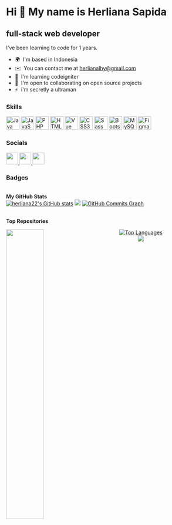 Hi 👋 My name is Herliana Sapida
================================

full-stack web developer
------------------------

I've been learning to code for 1 years.

*   🌍  I'm based in Indonesia
*   ✉️  You can contact me at [herlianalhy@gmail.com](mailto:herlianalhy@gmail.com)
*   🧠  I'm learning codeigniter
*   🤝  I'm open to collaborating on open source projects
*   ⚡  i'm secretly a ultraman
### Skills
<p align="left">
                                <a href="https://www.oracle.com/java/" target="_blank" rel="noreferrer"><img src="https://raw.githubusercontent.com/danielcranney/readme-generator/main/public/icons/skills/java-colored.svg" width="36" height="36" alt="Java" /></a>
                                <a href="https://developer.mozilla.org/en-US/docs/Web/JavaScript" target="_blank" rel="noreferrer"><img src="https://raw.githubusercontent.com/danielcranney/readme-generator/main/public/icons/skills/javascript-colored.svg" width="36" height="36" alt="JavaScript" /></a>
                                <a href="https://www.php.net/" target="_blank" rel="noreferrer"><img src="https://raw.githubusercontent.com/danielcranney/readme-generator/main/public/icons/skills/php-colored.svg" width="36" height="36" alt="PHP" /></a>
                                <a href="https://developer.mozilla.org/en-US/docs/Glossary/HTML5" target="_blank" rel="noreferrer"><img src="https://raw.githubusercontent.com/danielcranney/readme-generator/main/public/icons/skills/html5-colored.svg" width="36" height="36" alt="HTML5" /></a>
                                <a href="https://vuejs.org/" target="_blank" rel="noreferrer"><img src="https://raw.githubusercontent.com/danielcranney/readme-generator/main/public/icons/skills/vuejs-colored.svg" width="36" height="36" alt="Vue" /></a>
                                <a href="https://www.w3.org/TR/CSS/#css" target="_blank" rel="noreferrer"><img src="https://raw.githubusercontent.com/danielcranney/readme-generator/main/public/icons/skills/css3-colored.svg" width="36" height="36" alt="CSS3" /></a>
                                <a href="https://sass-lang.com/" target="_blank" rel="noreferrer"><img src="https://raw.githubusercontent.com/danielcranney/readme-generator/main/public/icons/skills/sass-colored.svg" width="36" height="36" alt="Sass" /></a>
                                <a href="https://getbootstrap.com/" target="_blank" rel="noreferrer"><img src="https://raw.githubusercontent.com/danielcranney/readme-generator/main/public/icons/skills/bootstrap-colored.svg" width="36" height="36" alt="Bootstrap" /></a>
                                <a href="https://www.mysql.com/" target="_blank" rel="noreferrer"><img src="https://raw.githubusercontent.com/danielcranney/readme-generator/main/public/icons/skills/mysql-colored.svg" width="36" height="36" alt="MySQL" /></a>
                                <a href="https://www.figma.com/" target="_blank" rel="noreferrer"><img src="https://raw.githubusercontent.com/danielcranney/readme-generator/main/public/icons/skills/figma-colored.svg" width="36" height="36" alt="Figma" /></a>
                    </p>
                    
### Socials

<p align="left">
    <a href="https://www.github.com/herliana22" target="_blank" rel="noreferrer">
      <img src="https://raw.githubusercontent.com/danielcranney/readme-generator/main/public/icons/socials/github.svg" width="32" height="32" />
    </a>
    <a href="http://www.instagram.com/herlianalhy" target="_blank" rel="noreferrer">
      <img src="https://raw.githubusercontent.com/danielcranney/readme-generator/main/public/icons/socials/instagram.svg" width="32" height="32" />
    </a>
    <a href="http://www.medium.com/herliana" target="_blank" rel="noreferrer">
      <img src="https://raw.githubusercontent.com/danielcranney/readme-generator/main/public/icons/socials/medium.svg" width="32" height="32" />
      </a>


### Badges
<br />
<b>My GitHub Stats</b><br />
<a href="http://www.github.com/herliana22"><img src="https://github-readme-stats.vercel.app/api?username=herliana22&show_icons=true&hide=&count_private=true&title_color=0891b2&text_color=ffffff&icon_color=0891b2&bg_color=1c1917&hide_border=true&show_icons=true" alt="herliana22's GitHub stats" /></a>
<a href="http://www.github.com/herliana22"><img src="https://github-readme-streak-stats.herokuapp.com/?user=herliana22&stroke=ffffff&background=1c1917&ring=0891b2&fire=0891b2&currStreakNum=ffffff&currStreakLabel=0891b2&sideNums=ffffff&sideLabels=ffffff&dates=ffffff&hide_border=true" /></a>
<a href="http://www.github.com/herliana22"><img src="https://activity-graph.herokuapp.com/graph?username=herliana22&bg_color=1c1917&color=ffffff&line=0891b2&point=ffffff&area_color=1c1917&area=true&hide_border=true&custom_title=GitHub%20Commits%20Graph" alt="GitHub Commits Graph" /></a>

<br /><b>Top Repositories</b><br />
<div width="100%" align="center">
  <a href="https://github.com/herliana22/webdevii" align="left">
    <img align="left" width="45%" src="https://github-readme-stats.vercel.app/api/pin/?username=herliana22&repo=webdevii&title_color=0891b2&text_color=ffffff&icon_color=0891b2&bg_color=1c1917&hide_border=true&locale=en" />
  </a>
  <a href="https://github.com/herliana22" align="left"><img src="https://github-readme-stats.vercel.app/api/top-langs/?username=herliana22&langs_count=10&title_color=0891b2&text_color=ffffff&icon_color=0891b2&bg_color=1c1917&hide_border=true&locale=en&custom_title=Top%20%Languages" alt="Top Languages" /></a>
  <br />
  <a href="https://www.github.com/herliana22" align="left" target="_blank" rel="noreferrer"><img src="https://img.shields.io/github/followers/herliana22?logo=github&style=for-the-badge&color=0891b2&labelColor=1c1917" /></a>
</div><br /><br /><br /><br /><br /><br />


 
                 
